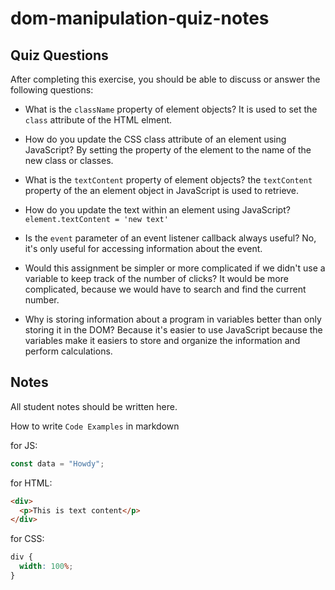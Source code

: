 # dom-manipulation-quiz-notes

## Quiz Questions

After completing this exercise, you should be able to discuss or answer the following questions:

- What is the `className` property of element objects?
It is used to set the `class` attribute of the HTML elment.

- How do you update the CSS class attribute of an element using JavaScript?
By setting the property of the element to the name of the new class or classes.

- What is the `textContent` property of element objects?
the `textContent` property of the an element object in JavaScript is used to retrieve.

- How do you update the text within an element using JavaScript?
```element.textContent = 'new text'```

- Is the `event` parameter of an event listener callback always useful?
No, it's only useful for accessing information about the event.

- Would this assignment be simpler or more complicated if we didn't use a variable to keep track of the number of clicks?
It would be more complicated, because we would have to search and find the current number.

- Why is storing information about a program in variables better than only storing it in the DOM?
Because it's easier to use JavaScript because the variables make it easiers to store and
organize the information and perform calculations.

## Notes

All student notes should be written here.


How to write `Code Examples` in markdown

for JS:

```javascript
const data = "Howdy";
```

for HTML:

```html
<div>
  <p>This is text content</p>
</div>
```

for CSS:

```css
div {
  width: 100%;
}
```
